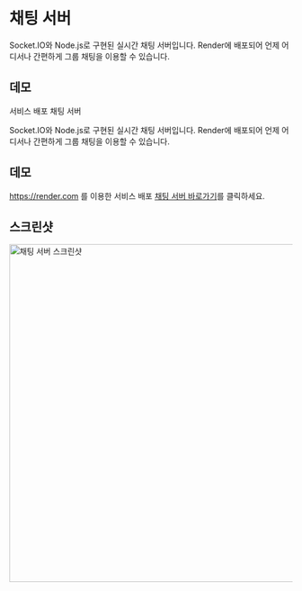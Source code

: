 # 채팅 서버

Socket.IO와 Node.js로 구현된 실시간 채팅 서버입니다. Render에 배포되어 언제 어디서나 간편하게 그룹 채팅을 이용할 수 있습니다.

## 데모
서비스 배포 채팅 서버

Socket.IO와 Node.js로 구현된 실시간 채팅 서버입니다. Render에 배포되어 언제 어디서나 간편하게 그룹 채팅을 이용할 수 있습니다.

## 데모
https://render.com 를 이용한 서비스 배포 [채팅 서버 바로가기](https://chat-izsj.onrender.com/)를 클릭하세요.

## 스크린샷
<img src="https://github.com/user-attachments/assets/9a39d272-a3aa-4891-b99c-81f6d6e5be28" alt="채팅 서버 스크린샷" width="600"/>
